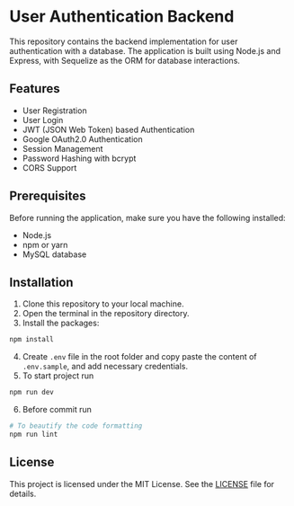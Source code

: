 # User Authentication Backend

This repository contains the backend implementation for user authentication with a database. The application is built using Node.js and Express, with Sequelize as the ORM for database interactions.

## Features

- User Registration
- User Login
- JWT (JSON Web Token) based Authentication
- Google OAuth2.0 Authentication
- Session Management
- Password Hashing with bcrypt
- CORS Support

## Prerequisites

Before running the application, make sure you have the following installed:
- Node.js
- npm or yarn
- MySQL database

## Installation

1. Clone this repository to your local machine.
2. Open the terminal in the repository directory.
3. Install the packages:

```bash
npm install
```

4. Create `.env` file in the root folder and copy paste the content of `.env.sample`, and add necessary credentials.
5. To start project run

```bash
npm run dev
```

6. Before commit run

```bash
# To beautify the code formatting
npm run lint
```

## License

This project is licensed under the MIT License. See the [LICENSE](./LICENSE) file for details.
